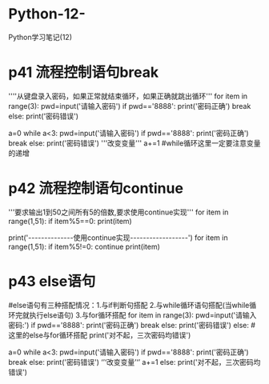 # Python-12-
Python学习笔记(12)
# p41 流程控制语句break
''''从键盘录入密码，如果正常就结束循环，如果正确就跳出循环'''
for item in range(3):
    pwd=input('请输入密码')
    if pwd=='8888':
        print('密码正确')
        break
    else:
        print('密码错误')

a=0
while a<3:
    pwd=input('请输入密码')
    if pwd=='8888':
        print('密码正确')
        break
    else:
        print('密码错误')
'''改变变量'''
a+=1 #while循环这里一定要注意变量的递增



# p42 流程控制语句continue
'''要求输出1到50之间所有5的倍数,要求使用continue实现'''
for item in range(1,51):
    if item%5==0:
        print(item)

print('--------------使用continue实现------------------')
for item in range(1,51):
    if item%5!=0:
        continue
    print(item)



# p43 else语句
#else语句有三种搭配情况：1.与if判断句搭配   2.与while循环语句搭配(当while循环完就执行else语句)   3.与for循环搭配
for item in range(3):
    pwd=input('请输入密码:')
    if pwd=='8888':
        print('密码正确')
        break
    else:
        print('密码错误')
else:  #这里的else与for循环搭配
    print('对不起，三次密码均错误')

a=0
while a<3:
    pwd=input('请输入密码')
    if pwd=='8888':
        print('密码正确')
        break
    else:
        print('密码错误')
    ‘’‘改变变量’‘’
    a+=1
else:
    print('对不起，三次密码均错误')
